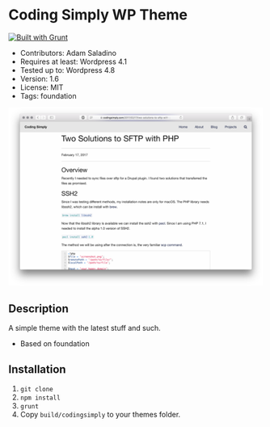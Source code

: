 # Coding Simply WP Theme

[![Built with Grunt](https://cdn.gruntjs.com/builtwith.svg)](https://gruntjs.com/)

* Contributors: Adam Saladino
* Requires at least: Wordpress 4.1
* Tested up to: Wordpress 4.8
* Version: 1.6
* License: MIT
* Tags: foundation

[![Built with Grunt](./notes/simple.png)](https://codingsimply.com/)

## Description
A simple theme with the latest stuff and such.

* Based on foundation

## Installation

1. `git clone`
2. `npm install`
3. `grunt`
4. Copy `build/codingsimply` to your themes folder.